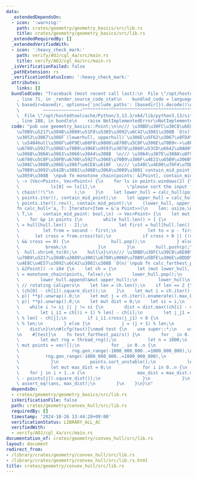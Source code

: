 ```yaml
---
data:
  _extendedDependsOn:
  - icon: ':warning:'
    path: crates/geometry/geometry_basics/src/lib.rs
    title: crates/geometry/geometry_basics/src/lib.rs
  _extendedRequiredBy: []
  _extendedVerifiedWith:
  - icon: ':heavy_check_mark:'
    path: verify/AOJ/cgl_4a/src/main.rs
    title: verify/AOJ/cgl_4a/src/main.rs
  _isVerificationFailed: false
  _pathExtension: rs
  _verificationStatusIcon: ':heavy_check_mark:'
  attributes:
    links: []
  bundledCode: "Traceback (most recent call last):\n  File \"/opt/hostedtoolcache/Python/3.13.3/x64/lib/python3.13/site-packages/onlinejudge_verify/documentation/build.py\"\
    , line 71, in _render_source_code_stat\n    bundled_code = language.bundle(stat.path,\
    \ basedir=basedir, options={'include_paths': [basedir]}).decode()\n          \
    \         ~~~~~~~~~~~~~~~^^^^^^^^^^^^^^^^^^^^^^^^^^^^^^^^^^^^^^^^^^^^^^^^^^^^^^^^^^^^^^^^^^\n\
    \  File \"/opt/hostedtoolcache/Python/3.13.3/x64/lib/python3.13/site-packages/onlinejudge_verify/languages/rust.py\"\
    , line 288, in bundle\n    raise NotImplementedError\nNotImplementedError\n"
  code: "pub use geometry_basics::Point;\n\n/// \u30BD\u30FC\u30C8\u6E08\u307F\u306E\
    \u70B9\u5217\u304B\u3089\u51F8\u5305\u3092\u6C42\u3081\u308B `O(n)`  \n/// \u3053\
    \u3053\u3067\u306F`(lowerhull, upperhull)`\u306E\u5F62\u3067\u8FD4\u3059  \n///\
    \ \u5404hull\u306F\u8F9E\u66F8\u9806\u6700\u5C0F\u306E\u70B9<->\u8F9E\u66F8\u9806\
    \u6700\u5927\u306E\u70B9\u306E\u9593\u3078\u3068\u53CD\u6642\u8A08\u56DE\u308A\
    \u306B\u306A\u3063\u3066\u3044\u308B  \n/// \u3064\u307E\u308A\u8F9E\u66F8\u9806\
    \u6700\u5C0F\u30FB\u6700\u5927\u306E\u70B9\u306F\u4E21\u65B9\u306B\u542B\u307E\
    \u308C\u308B\u306E\u3067\u6CE8\u610F  \n/// \u540C\u4E00\u76F4\u7DDA\u4E0A\u306E\
    \u70B9\u3092\u542B\u3081\u308B\u306A\u3089\u3001`contain_mid_point`\u306F`true`\u306B\
    \u3059\u308B  \npub fn monotone_chain(points: &[Point], contain_mid_point: bool)\
    \ -> (Vec<Point>, Vec<Point>) {\n    for ls in points.windows(2) {\n        assert!(\n\
    \            ls[0] <= ls[1],\n            \"please sort the input for monotone\
    \ chain!!!\"\n        );\n    }\n    let lower_hull = calc_hull(points.len(),\
    \ points.iter(), contain_mid_point);\n    let upper_hull = calc_hull(points.len(),\
    \ points.iter().rev(), contain_mid_point);\n    (lower_hull, upper_hull)\n}\n\n\
    fn calc_hull<'a, T: Iterator<Item = &'a Point>>(\n    len: usize,\n    points:\
    \ T,\n    contain_mid_point: bool,\n) -> Vec<Point> {\n    let mut hull = Vec::with_capacity(len);\n\
    \    for &p in points {\n        while hull.len() > 1 {\n            let second\
    \ = hull[hull.len() - 2];\n            let first = hull[hull.len() - 1];\n   \
    \         let from = second - first;\n            let to = p - first;\n      \
    \      let cross = from.cross(to);\n            if cross > 0 || (!contain_mid_point\
    \ && cross == 0) {\n                hull.pop();\n            } else {\n      \
    \          break;\n            }\n        }\n        hull.push(p);\n    }\n  \
    \  hull.shrink_to(0);\n    hull\n}\n\n/// \u30BD\u30FC\u30C8\u6E08\u307F\u306E\
    \u70B9\u5217\u304B\u3089\u3001\u6700\u9060\u70B9\u5BFE\u306E\u8DDD\u96E2\u306E\
    \u4E8C\u4E57\u3092\u6C42\u3081\u308B `O(n)`\npub fn calc_farthest_point_pair(points:\
    \ &[Point]) -> i64 {\n    let ch = {\n        let (mut lower_hull, mut upper_hull)\
    \ = monotone_chain(points, false);\n        lower_hull.pop();\n        upper_hull.pop();\n\
    \        lower_hull.append(&mut upper_hull);\n        lower_hull\n    };\n   \
    \ // rotating calipers\n    let len = ch.len();\n    if len == 2 {\n        return\
    \ (ch[0] - ch[1]).square_dist();\n    }\n    let mut i = ch.iter().enumerate().min_by_key(|(_,\
    \ p)| **p).unwrap().0;\n    let mut j = ch.iter().enumerate().max_by_key(|(_,\
    \ p)| **p).unwrap().0;\n    let mut dist = 0;\n    let si = i;\n    let sj = j;\n\
    \    while i != sj || j != si {\n        dist = dist.max((ch[i] - ch[j]).square_dist());\n\
    \        let i_i1 = ch[(i + 1) % len] - ch[i];\n        let j_j1 = ch[(j + 1)\
    \ % len] - ch[j];\n        if i_i1.cross(j_j1) < 0 {\n            i = (i + 1)\
    \ % len;\n        } else {\n            j = (j + 1) % len;\n        }\n    }\n\
    \    dist\n}\n\n#[cfg(test)]\nmod test {\n    use super::*;\n    use rand::prelude::*;\n\
    \n    #[test]\n    fn test_farthest_pairs() {\n        for _ in 0..10 {\n    \
    \        let mut rng = thread_rng();\n            let n = 1000;\n            let\
    \ mut points = vec![];\n            for _ in 0..n {\n                points.push(Point::new(\n\
    \                    rng.gen_range(-1000_000_000..=1000_000_000),\n          \
    \          rng.gen_range(-1000_000_000..=1000_000_000),\n                ));\n\
    \            }\n            points.sort_unstable();\n            let ans = calc_farthest_point_pair(&points);\n\
    \            let mut max_dist = 0;\n            for i in 0..n {\n            \
    \    for j in i + 1..n {\n                    max_dist = max_dist.max((points[i]\
    \ - points[j]).square_dist());\n                }\n            }\n           \
    \ assert_eq!(ans, max_dist);\n        }\n    }\n}\n"
  dependsOn:
  - crates/geometry/geometry_basics/src/lib.rs
  isVerificationFile: false
  path: crates/geometry/convex_hull/src/lib.rs
  requiredBy: []
  timestamp: '2024-10-26 13:44:28+09:00'
  verificationStatus: LIBRARY_ALL_AC
  verifiedWith:
  - verify/AOJ/cgl_4a/src/main.rs
documentation_of: crates/geometry/convex_hull/src/lib.rs
layout: document
redirect_from:
- /library/crates/geometry/convex_hull/src/lib.rs
- /library/crates/geometry/convex_hull/src/lib.rs.html
title: crates/geometry/convex_hull/src/lib.rs
---
```

